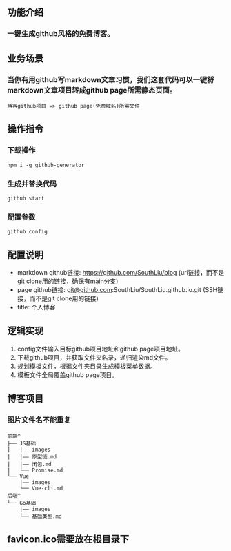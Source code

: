 ## 功能介绍
### 一键生成github风格的免费博客。
## 业务场景
### 当你有用github写markdown文章习惯，我们这套代码可以一键将markdown文章项目转成github page所需静态页面。
```
博客github项目 => github page(免费域名)所需文件 
```

## 操作指令
### 下载操作
```
npm i -g github-generator
```
### 生成并替换代码
```
github start
```
### 配置参数
```
github config
```

## 配置说明
* markdown github链接: https://github.com/SouthLiu/blog (url链接，而不是git clone用的链接，确保有main分支)
* page github链接: git@github.com:SouthLiu/SouthLiu.github.io.git (SSH链接，而不是git clone用的链接)
* title: 个人博客

## 逻辑实现
1. config文件输入目标github项目地址和github page项目地址。
2. 下载github项目，并获取文件夹名录，递归渲染md文件。
3. 规划模板文件，根据文件夹目录生成模板菜单数据。
4. 模板文件全局覆盖github page项目。

## 博客项目
### 图片文件名**不能重复**
```
前端^
├── JS基础
|   |—— images
|   |—— 原型链.md
|   |—— 闭包.md
|   └── Promise.md
└── Vue
    |—— images
    └── Vue-cli.md
后端^
└── Go基础
    |—— images
    └── 基础类型.md
```
## favicon.ico需要放在根目录下